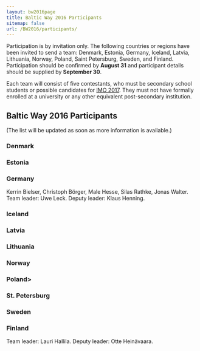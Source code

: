 ```yaml
---
layout: bw2016page
title: Baltic Way 2016 Participants
sitemap: false
url: /BW2016/participants/
---
```


Participation is by invitation only.
The following countries or regions have been invited
to send a team:
Denmark, Estonia, Germany, Iceland, Latvia, Lithuania, 
Norway, Poland, Saint Petersburg, Sweden, and Finland.
Participation should be confirmed by **August 31** and
participant details should be supplied by **September 30**.

Each team will consist of five contestants, who 
must be secondary school students or possible candidates for 
[IMO 2017](http://www.imo2017.org.br/).
They must not have formally enrolled at a university or 
any other equivalent post-secondary institution. 

<h2>Baltic Way 2016 Participants</h2>

(The list will be updated as soon as more information is available.)

<h3>Denmark</h3>

<h3>Estonia</h3>

<h3>Germany</h3>

Kerrin Bielser,  Christoph Börger,  Male Hesse,  Silas Rathke,  Jonas Walter. Team leader: Uwe Leck. Deputy leader: Klaus Henning.

<h3>Iceland</h3>

<h3>Latvia</h3>

<h3>Lithuania</h3>

<h3>Norway</h3>

<h3>Poland></h3>

<h3>St. Petersburg</h3>

<h3>Sweden</h3>

<h3>Finland</h3>

Team leader: Lauri Hallila. Deputy leader: Otte Heinävaara.
